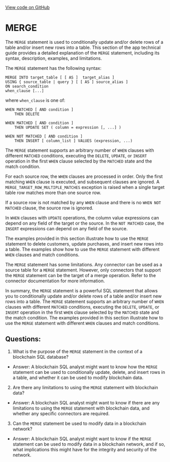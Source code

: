 [View code on GitHub](https://dune.com/docs/query/DuneSQL-reference/SQL-statement-syntax/merge.md)

# MERGE

The `MERGE` statement is used to conditionally update and/or delete rows of a table and/or insert new rows into a table. This section of the app technical guide provides a detailed explanation of the `MERGE` statement, including its syntax, description, examples, and limitations.

The `MERGE` statement has the following syntax:

``` text
MERGE INTO target_table [ [ AS ]  target_alias ]
USING { source_table | query } [ [ AS ] source_alias ]
ON search_condition
when_clause [...]
```

where `when_clause` is one of:

``` text
WHEN MATCHED [ AND condition ]
    THEN DELETE
```

``` text
WHEN MATCHED [ AND condition ]
    THEN UPDATE SET ( column = expression [, ...] )
```

``` text
WHEN NOT MATCHED [ AND condition ]
    THEN INSERT [ column_list ] VALUES (expression, ...)
```

The `MERGE` statement supports an arbitrary number of `WHEN` clauses with different `MATCHED` conditions, executing the `DELETE`, `UPDATE`, or `INSERT` operation in the first `WHEN` clause selected by the `MATCHED` state and the match condition.

For each source row, the `WHEN` clauses are processed in order. Only the first matching `WHEN` clause is executed, and subsequent clauses are ignored. A `MERGE_TARGET_ROW_MULTIPLE_MATCHES` exception is raised when a single target table row matches more than one source row.

If a source row is not matched by any `WHEN` clause and there is no `WHEN NOT MATCHED` clause, the source row is ignored.

In `WHEN` clauses with `UPDATE` operations, the column value expressions can depend on any field of the target or the source. In the `NOT MATCHED` case, the `INSERT` expressions can depend on any field of the source.

The examples provided in this section illustrate how to use the `MERGE` statement to delete customers, update purchases, and insert new rows into a table. The examples show how to use the `MERGE` statement with different `WHEN` clauses and match conditions.

The `MERGE` statement has some limitations. Any connector can be used as a source table for a `MERGE` statement. However, only connectors that support the `MERGE` statement can be the target of a merge operation. Refer to the connector documentation for more information.

In summary, the `MERGE` statement is a powerful SQL statement that allows you to conditionally update and/or delete rows of a table and/or insert new rows into a table. The `MERGE` statement supports an arbitrary number of `WHEN` clauses with different `MATCHED` conditions, executing the `DELETE`, `UPDATE`, or `INSERT` operation in the first `WHEN` clause selected by the `MATCHED` state and the match condition. The examples provided in this section illustrate how to use the `MERGE` statement with different `WHEN` clauses and match conditions.
## Questions: 
 1. What is the purpose of the `MERGE` statement in the context of a blockchain SQL database?
- Answer: A blockchain SQL analyst might want to know how the `MERGE` statement can be used to conditionally update, delete, and insert rows in a table, and whether it can be used to modify blockchain data.

2. Are there any limitations to using the `MERGE` statement with blockchain data?
- Answer: A blockchain SQL analyst might want to know if there are any limitations to using the `MERGE` statement with blockchain data, and whether any specific connectors are required.

3. Can the `MERGE` statement be used to modify data in a blockchain network?
- Answer: A blockchain SQL analyst might want to know if the `MERGE` statement can be used to modify data in a blockchain network, and if so, what implications this might have for the integrity and security of the network.